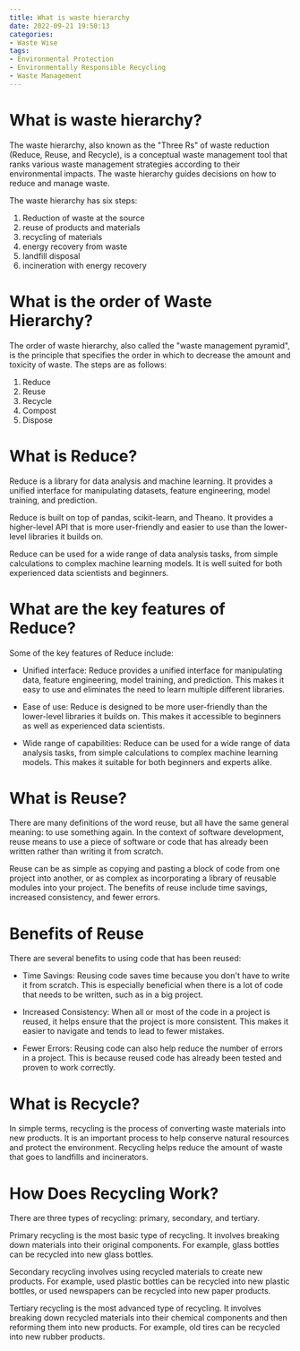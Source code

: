 ```yaml
---
title: What is waste hierarchy 
date: 2022-09-21 19:50:13
categories:
- Waste Wise
tags:
- Environmental Protection
- Environmentally Responsible Recycling
- Waste Management
---
```



#  What is waste hierarchy? 
The waste hierarchy, also known as the "Three Rs" of waste reduction (Reduce, Reuse, and Recycle), is a conceptual waste management tool that ranks various waste management strategies according to their environmental impacts. The waste hierarchy guides decisions on how to reduce and manage waste.

The waste hierarchy has six steps: 

1. Reduction of waste at the source
2. reuse of products and materials
3. recycling of materials
4. energy recovery from waste
5. landfill disposal
6. incineration with energy recovery

#  What is the order of Waste Hierarchy? 

The order of waste hierarchy, also called the "waste management pyramid", is the principle that specifies the order in which to decrease the amount and toxicity of waste. The steps are as follows:

1. Reduce
2. Reuse
3. Recycle
4. Compost
5. Dispose

#  What is Reduce? 

Reduce is a library for data analysis and machine learning. It provides a unified interface for manipulating datasets, feature engineering, model training, and prediction.

Reduce is built on top of pandas, scikit-learn, and Theano. It provides a higher-level API that is more user-friendly and easier to use than the lower-level libraries it builds on.

Reduce can be used for a wide range of data analysis tasks, from simple calculations to complex machine learning models. It is well suited for both experienced data scientists and beginners.

# What are the key features of Reduce? 

Some of the key features of Reduce include:

* Unified interface: Reduce provides a unified interface for manipulating data, feature engineering, model training, and prediction. This makes it easy to use and eliminates the need to learn multiple different libraries.

* Ease of use: Reduce is designed to be more user-friendly than the lower-level libraries it builds on. This makes it accessible to beginners as well as experienced data scientists.

* Wide range of capabilities: Reduce can be used for a wide range of data analysis tasks, from simple calculations to complex machine learning models. This makes it suitable for both beginners and experts alike.

#  What is Reuse? 

There are many definitions of the word reuse, but all have the same general meaning: to use something again. In the context of software development, reuse means to use a piece of software or code that has already been written rather than writing it from scratch.

Reuse can be as simple as copying and pasting a block of code from one project into another, or as complex as incorporating a library of reusable modules into your project. The benefits of reuse include time savings, increased consistency, and fewer errors.

# Benefits of Reuse 

There are several benefits to using code that has been reused: 

- Time Savings: Reusing code saves time because you don't have to write it from scratch. This is especially beneficial when there is a lot of code that needs to be written, such as in a big project. 

- Increased Consistency: When all or most of the code in a project is reused, it helps ensure that the project is more consistent. This makes it easier to navigate and tends to lead to fewer mistakes. 

- Fewer Errors: Reusing code can also help reduce the number of errors in a project. This is because reused code has already been tested and proven to work correctly.

#  What is Recycle?

In simple terms, recycling is the process of converting waste materials into new products. It is an important process to help conserve natural resources and protect the environment. Recycling helps reduce the amount of waste that goes to landfills and incinerators.

# How Does Recycling Work?

There are three types of recycling: primary, secondary, and tertiary.

Primary recycling is the most basic type of recycling. It involves breaking down materials into their original components. For example, glass bottles can be recycled into new glass bottles.

Secondary recycling involves using recycled materials to create new products. For example, used plastic bottles can be recycled into new plastic bottles, or used newspapers can be recycled into new paper products.

Tertiary recycling is the most advanced type of recycling. It involves breaking down recycled materials into their chemical components and then reforming them into new products. For example, old tires can be recycled into new rubber products.